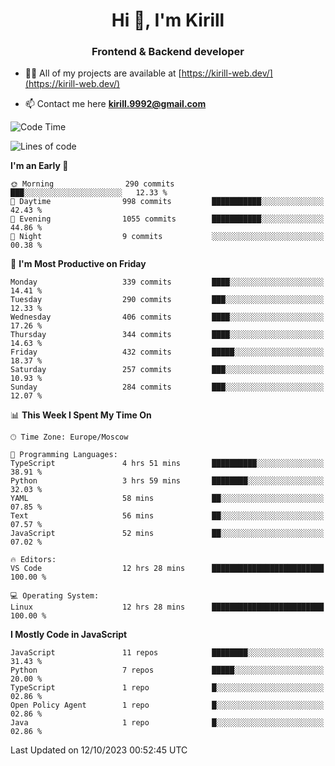 <h1 align="center">Hi 👋, I'm Kirill</h1>
<h3 align="center">Frontend & Backend developer</h3>

- 👨‍💻 All of my projects are available at [https://kirill-web.dev/](https://kirill-web.dev/)

- 📫 Contact me here **kirill.9992@gmail.com**











<!--START_SECTION:waka-->
![Code Time](http://img.shields.io/badge/Code%20Time-1%2C474%20hrs%208%20mins-blue)

![Lines of code](https://img.shields.io/badge/From%20Hello%20World%20I%27ve%20Written-3.8%20million%20lines%20of%20code-blue)

**I'm an Early 🐤** 

```text
🌞 Morning                290 commits         ███░░░░░░░░░░░░░░░░░░░░░░   12.33 % 
🌆 Daytime                998 commits         ███████████░░░░░░░░░░░░░░   42.43 % 
🌃 Evening                1055 commits        ███████████░░░░░░░░░░░░░░   44.86 % 
🌙 Night                  9 commits           ░░░░░░░░░░░░░░░░░░░░░░░░░   00.38 % 
```
📅 **I'm Most Productive on Friday** 

```text
Monday                   339 commits         ████░░░░░░░░░░░░░░░░░░░░░   14.41 % 
Tuesday                  290 commits         ███░░░░░░░░░░░░░░░░░░░░░░   12.33 % 
Wednesday                406 commits         ████░░░░░░░░░░░░░░░░░░░░░   17.26 % 
Thursday                 344 commits         ████░░░░░░░░░░░░░░░░░░░░░   14.63 % 
Friday                   432 commits         █████░░░░░░░░░░░░░░░░░░░░   18.37 % 
Saturday                 257 commits         ███░░░░░░░░░░░░░░░░░░░░░░   10.93 % 
Sunday                   284 commits         ███░░░░░░░░░░░░░░░░░░░░░░   12.07 % 
```


📊 **This Week I Spent My Time On** 

```text
🕑︎ Time Zone: Europe/Moscow

💬 Programming Languages: 
TypeScript               4 hrs 51 mins       ██████████░░░░░░░░░░░░░░░   38.91 % 
Python                   3 hrs 59 mins       ████████░░░░░░░░░░░░░░░░░   32.03 % 
YAML                     58 mins             ██░░░░░░░░░░░░░░░░░░░░░░░   07.85 % 
Text                     56 mins             ██░░░░░░░░░░░░░░░░░░░░░░░   07.57 % 
JavaScript               52 mins             ██░░░░░░░░░░░░░░░░░░░░░░░   07.02 % 

🔥 Editors: 
VS Code                  12 hrs 28 mins      █████████████████████████   100.00 % 

💻 Operating System: 
Linux                    12 hrs 28 mins      █████████████████████████   100.00 % 
```

**I Mostly Code in JavaScript** 

```text
JavaScript               11 repos            ████████░░░░░░░░░░░░░░░░░   31.43 % 
Python                   7 repos             █████░░░░░░░░░░░░░░░░░░░░   20.00 % 
TypeScript               1 repo              █░░░░░░░░░░░░░░░░░░░░░░░░   02.86 % 
Open Policy Agent        1 repo              █░░░░░░░░░░░░░░░░░░░░░░░░   02.86 % 
Java                     1 repo              █░░░░░░░░░░░░░░░░░░░░░░░░   02.86 % 
```




 Last Updated on 12/10/2023 00:52:45 UTC
<!--END_SECTION:waka-->

